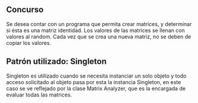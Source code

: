 ## Concurso

Se desea contar con un programa que permita crear matrices, y determinar si ésta es una matriz identidad. Los valores de las matrices se llenan con valores al random.  Cada vez que se crea una nueva matriz, no se deben de copiar los valores.

## Patrón utilizado: Singleton

Singleton es utilizado cuando se necesita instanciar un solo objeto y todo acceso solicitado al objeto pasa por esta la instancia Singleton, en este caso se ve reflejado por la clase Matrix Analyzer, que es la encargada de evaluar todas las matrices.
